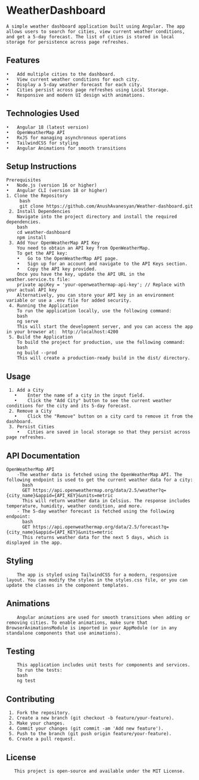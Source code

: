 # WeatherDashboard
    A simple weather dashboard application built using Angular. The app allows users to search for cities, view current weather conditions, and get a 5-day forecast. The list of cities is stored in local storage for persistence across page refreshes.
## Features
    •	Add multiple cities to the dashboard.
    •	View current weather conditions for each city.
    •	Display a 5-day weather forecast for each city.
    •	Cities persist across page refreshes using Local Storage.
    •	Responsive and modern UI design with animations.
## Technologies Used
    •	Angular 18 (latest version)
    •	OpenWeatherMap API
    •	RxJS for managing asynchronous operations
    •	TailwindCSS for styling
    •	Angular Animations for smooth transitions
## Setup Instructions
    Prerequisites
    •	Node.js (version 16 or higher)
    •	Angular CLI (version 18 or higher)
    1. Clone the Repository
         bash
         git clone https://github.com/AnushAvanesyan/Weather-dashboard.git
     2. Install Dependencies
        Navigate into the project directory and install the required dependencies.
        bash
        cd weather-dashboard
        npm install
     3. Add Your OpenWeatherMap API Key
        You need to obtain an API key from OpenWeatherMap.
        To get the API key:
        •	Go to the OpenWeatherMap API page.
        •	Sign up for an account and navigate to the API Keys section.
        •	Copy the API key provided.
        Once you have the key, update the API URL in the weather.service.ts file:
        private apiKey = 'your-openweathermap-api-key'; // Replace with your actual API key
        Alternatively, you can store your API key in an environment variable or use a .env file for added security.
     4. Running the Application
        To run the application locally, use the following command:
        bash
        ng serve
        This will start the development server, and you can access the app in your browser at:  http://localhost:4200
     5. Build the Application
        To build the project for production, use the following command:
        bash
        ng build --prod
        This will create a production-ready build in the dist/ directory.
## Usage
     1. Add a City
       •	Enter the name of a city in the input field.
       •	Click the "Add City" button to see the current weather conditions for the city and its 5-day forecast.
     2. Remove a City
       •	Click the "Remove" button on a city card to remove it from the dashboard.
     3. Persist Cities
        •	Cities are saved in local storage so that they persist across page refreshes.
## API Documentation
    OpenWeatherMap API
        -The weather data is fetched using the OpenWeatherMap API. The following endpoint is used to get the current weather data for a city:
          bash
          GET https://api.openweathermap.org/data/2.5/weather?q={city_name}&appid={API_KEY}&units=metric
          This will return weather data in Celsius. The response includes temperature, humidity, weather condition, and more.
        - The 5-day weather forecast is fetched using the following endpoint:
          bash
          GET https://api.openweathermap.org/data/2.5/forecast?q={city_name}&appid={API_KEY}&units=metric
          This returns weather data for the next 5 days, which is displayed in the app.
## Styling
        The app is styled using TailwindCSS for a modern, responsive layout. You can modify the styles in the styles.css file, or you can update the classes in the component templates.
## Animations
        Angular animations are used for smooth transitions when adding or removing cities. To enable animations, make sure that BrowserAnimationsModule is imported in your AppModule (or in any standalone components that use animations).
## Testing
        This application includes unit tests for components and services.
        To run the tests:
        bash
        ng test
## Contributing
     1.	Fork the repository.
     2.	Create a new branch (git checkout -b feature/your-feature).
     3.	Make your changes.
     4.	Commit your changes (git commit -am 'Add new feature').
     5.	Push to the branch (git push origin feature/your-feature).
     6.	Create a pull request.
## License
       This project is open-source and available under the MIT License.

